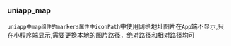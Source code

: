 ### uniapp_map

`uniapp中map组件的markers属性中iconPath`中使用网络地址图片在`App`端不显示,只在小程序端显示,需要更换本地的图片路径，绝对路径和相对路径均可
